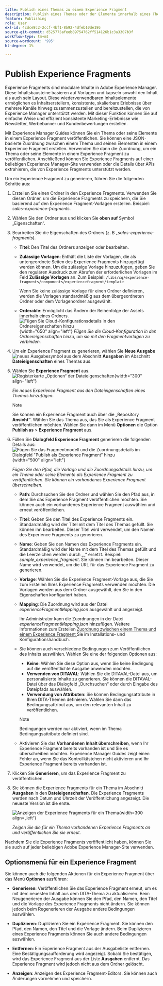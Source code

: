 ```yaml
---
title: Publish eines Themas zu einem Experience Fragment
description: Publish eines Themas oder der Elemente innerhalb eines Themas zu einem Experience Fragment in AEM Guides.  Erfahren Sie, wie Sie die für ein Thema vorhandenen Experience Fragments anzeigen und erneut veröffentlichen.
feature: Publishing
role: User
exl-id: 4cdce8c2-2ccf-4bf1-8b92-4dfeb10de186
source-git-commit: d525775afeeb89754762ff514126b1c3a3307b3f
workflow-type: tm+mt
source-wordcount: '995'
ht-degree: 1%

---
```


# Publish Experience Fragments

Experience Fragments sind modulare Inhalte in Adobe Experience Manager. Diese Inhaltsbausteine basieren auf Vorlagen und kapseln sowohl den Inhalt als auch sein Layout. Diese wiederverwendbaren Inhaltselemente ermöglichen es Inhaltserstellern, konsistente, skalierbare Erlebnisse über mehrere Kanäle hinweg zusammenzustellen und bereitzustellen, die von Experience Manager unterstützt werden. Mit dieser Funktion können Sie auf einfache Weise und effizient konsistente Marketing-Erlebnisse wie Newsletter, Werbebanner und Kundenbewertungen erstellen.

Mit Experience Manager Guides können Sie ein Thema oder seine Elemente in einem Experience Fragment veröffentlichen. Sie können eine JSON-basierte Zuordnung zwischen einem Thema und seinen Elementen in einem Experience Fragment erstellen. Verwenden Sie dann die Zuordnung, um ein Thema oder seine Elemente in einem Experience Fragment zu veröffentlichen. Anschließend können Sie Experience Fragments auf einer beliebigen Experience Manager-Site verwenden oder die Details über APIs extrahieren, die von Experience Fragments unterstützt werden.




Um ein Experience Fragment zu generieren, führen Sie die folgenden Schritte aus:


1. Erstellen Sie einen Ordner in den Experience Fragments. Verwenden Sie diesen Ordner, um die Experience Fragments zu speichern, die Sie basierend auf den Experience Fragment-Vorlagen erstellen. Beispiel: *sales-experience-fragments*.
1. Wählen Sie den Ordner aus und klicken Sie **oben auf** Symbol „Eigenschaften“.
1. Bearbeiten Sie die Eigenschaften des Ordners (z. B *„sales-experience-fragments*).


   * **Titel**: Den Titel des Ordners anzeigen oder bearbeiten.

   * **Zulässige Vorlagen**: Enthält die Liste der Vorlagen, die als untergeordnete Seiten des Experience Fragments hinzugefügt werden können. Um die zulässige Vorlage hinzuzufügen, geben Sie den regulären Ausdruck zum Abrufen der erforderlichen Vorlagen im Feld **Zulässige Vorlagen** an.
Zum Beispiel:
     `/libs/cq/experience-fragments/components/experiencefragment/template`

     Wenn Sie keine zulässige Vorlage für einen Ordner definieren, werden die Vorlagen standardmäßig aus dem übergeordneten Ordner oder dem Vorlagenordner ausgewählt.
   * **Orderable**: Ermöglicht das Ändern der Reihenfolge der Assets innerhalb eines Ordners.
     ![Fügen Sie Cloud-Konfigurationsdetails in den Ordnereigenschaften hinzu](images/experience-fragment-folder-properties.png){width="650" align="left"}
     *Fügen Sie die Cloud-Konfiguration in den Ordnereigenschaften hinzu, um sie mit den Fragmentvorlagen zu verbinden.*
1. Um ein Experience Fragment zu generieren, wählen Sie **Neue Ausgabe** ![neues Ausgabesymbol](./images/Add_icon.svg) aus dem Abschnitt **Ausgaben** im Abschnitt **Dateieigenschaften** eines Themas aus.
1. Wählen Sie **Experience Fragment** aus.\
   ![Registerkarte „Optionen“ der Dateieigenschaften](./images/file-properties-outputs.png){width="300" align="left"}

   *Ein neues Experience Fragment aus den Dateieigenschaften eines Themas hinzufügen*.

   >[!NOTE]
   >
   > Sie können ein Experience Fragment auch über die „Repository **Ansicht“**. Wählen Sie das Thema aus, das Sie als Experience Fragment veröffentlichen möchten. Wählen Sie dann im Menü **Optionen** die Option **Publish as** > **Experience Fragment** aus.

1. Füllen Sie **Dialogfeld Experience Fragment** generieren die folgenden Details aus:
   ![Fügen Sie das Fragmentmodell und die Zuordnungsdetails im Dialogfeld &quot;Publish als Experience Fragment“ hinzu](images/experience-fragment-generate.png){width="500" align="left"}

   *Fügen Sie den Pfad, die Vorlage und die Zuordnungsdetails hinzu, um ein Thema oder seine Elemente als Experience Fragment zu veröffentlichen. Sie können ein vorhandenes Experience Fragment überschreiben.*

   * **Path**: Durchsuchen Sie den Ordner und wählen Sie den Pfad aus, in dem Sie das Experience Fragment veröffentlichen möchten. Sie können auch ein vorhandenes Experience Fragment auswählen und erneut veröffentlichen.
   * **Titel**: Geben Sie den Titel des Experience Fragments ein. Standardmäßig wird der Titel mit dem Titel des Themas gefüllt. Sie können ihn bearbeiten. Dieser Titel wird verwendet, um den Namen des Experience Fragments zu generieren.
   * **Name**: Geben Sie den Namen des Experience Fragments ein. Standardmäßig wird der Name mit dem Titel des Themas gefüllt und die Leerzeichen werden durch „_“ ersetzt. Beispiel: *sample_experience_fragment*. Sie können ihn bearbeiten. Dieser Name wird verwendet, um die URL für das Experience Fragment zu generieren.
   * **Vorlage**: Wählen Sie die Experience Fragment-Vorlage aus, die Sie zum Erstellen Ihres Experience Fragments verwenden möchten. Die Vorlagen werden aus dem Ordner ausgewählt, den Sie in den Eigenschaften konfiguriert haben.
   * **Mapping**: Die Zuordnung wird aus der Datei *experienceFragmentMapping.json* ausgewählt und angezeigt.



     Ihr Administrator kann die Zuordnungen in der Datei *experienceFragmentMapping.json* hinzufügen.  Weitere Informationen zum Erstellen [ Zuordnung zwischen einem Thema und einem Experience Fragment ](../cs-install-guide/conf-experience-fragment-mapping-cs.md) Sie im Installations- und Konfigurationshandbuch.

   * Sie können auch verschiedene Bedingungen zum Veröffentlichen des Inhalts auswählen.  Wählen Sie eine der folgenden Optionen aus:


      * **Keine**: Wählen Sie diese Option aus, wenn Sie keine Bedingung auf die veröffentlichte Ausgabe anwenden möchten.
      * **Verwenden von DITAVAL**: Wählen Sie die DITAVAL-Datei aus, um personalisierte Inhalte zu generieren. Sie können die DITAVAL-Datei über das Dialogfeld „Durchsuchen“ oder durch Eingabe des Dateipfads auswählen.
      * **Verwendung von Attributen**: Sie können Bedingungsattribute in Ihren DITA-Themen definieren. Wählen Sie dann das Bedingungsattribut aus, um den relevanten Inhalt zu veröffentlichen.

     >[!NOTE]
     > 
     >Bedingungen werden nur aktiviert, wenn im Thema Bedingungsattribute definiert sind.


   * Aktivieren Sie das **Vorhandenen Inhalt überschreiben**, wenn Ihr Experience Fragment bereits vorhanden ist und Sie es überschreiben möchten. Experience Manager Guides zeigt einen Fehler an, wenn Sie das Kontrollkästchen nicht aktivieren und Ihr Experience Fragment bereits vorhanden ist.
1. Klicken Sie **Generieren**, um das Experience Fragment zu veröffentlichen.
1. Sie können die Experience Fragments für ein Thema im Abschnitt **Ausgaben** in den **Dateieigenschaften**. Die Experience Fragments werden nach Datum und Uhrzeit der Veröffentlichung angezeigt. Die neueste Version ist die erste.

   ![Anzeigen der Experience Fragments für ein Thema](images/experience-fragment-outputs.png){width=300 align=„left“}

   *Zeigen Sie die für ein Thema vorhandenen Experience Fragments an und veröffentlichen Sie sie erneut.*




Nachdem Sie die Experience Fragments veröffentlicht haben, können Sie sie auch auf jeder beliebigen Adobe Experience Manager-Site verwenden.


## Optionsmenü für ein Experience Fragment

Sie können auch die folgenden Aktionen für ein Experience Fragment über das Menü **Optionen** ausführen:

* **Generieren**: Veröffentlichen Sie das Experience Fragment erneut, um es mit dem neuesten Inhalt aus dem DITA-Thema zu aktualisieren. Beim Neugenerieren der Ausgabe können Sie den Pfad, den Namen, den Titel und die Vorlage des Experience Fragments nicht ändern. Sie können jedoch beim Regenerieren der Ausgabe andere Bedingungen auswählen.

* **Duplizieren**: Duplizieren Sie ein Experience Fragment. Sie können den Pfad, den Namen, den Titel und die Vorlage ändern. Beim Duplizieren eines Experience Fragments können Sie auch andere Bedingungen auswählen.

* **Entfernen**: Ein Experience Fragment aus der Ausgabeliste entfernen. Eine Bestätigungsaufforderung wird angezeigt. Sobald Sie bestätigen, wird das Experience Fragment aus der Liste **Ausgaben** entfernt. Das Experience Fragment wird jedoch nicht aus dem Ordner gelöscht.

* **Anzeigen**: Anzeigen des Experience Fragment-Editors. Sie können auch Änderungen vornehmen und speichern.
